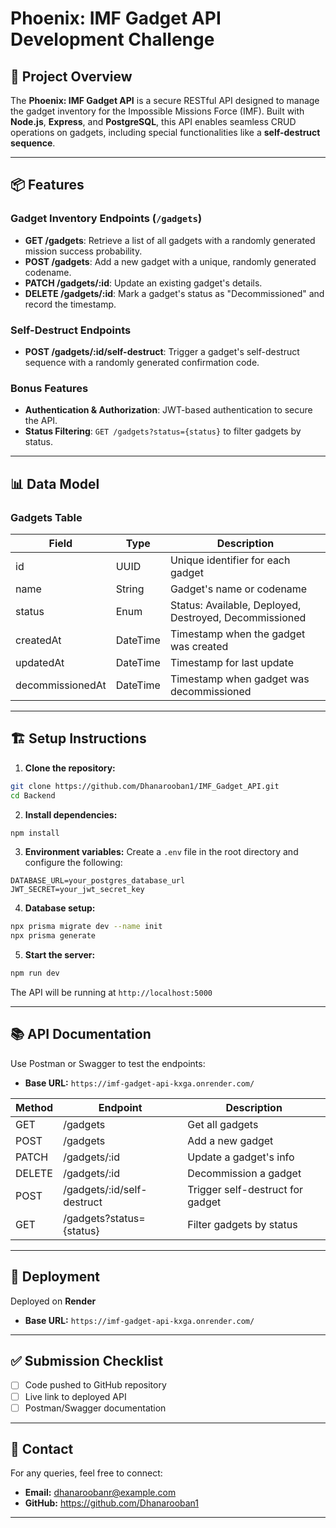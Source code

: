# Phoenix: IMF Gadget API Development Challenge

## 🚀 Project Overview
The **Phoenix: IMF Gadget API** is a secure RESTful API designed to manage the gadget inventory for the Impossible Missions Force (IMF). Built with **Node.js**, **Express**, and **PostgreSQL**, this API enables seamless CRUD operations on gadgets, including special functionalities like a **self-destruct sequence**.

---

## 📦 Features

### Gadget Inventory Endpoints (`/gadgets`)
- **GET /gadgets**: Retrieve a list of all gadgets with a randomly generated mission success probability.
- **POST /gadgets**: Add a new gadget with a unique, randomly generated codename.
- **PATCH /gadgets/:id**: Update an existing gadget's details.
- **DELETE /gadgets/:id**: Mark a gadget's status as "Decommissioned" and record the timestamp.

### Self-Destruct Endpoints
- **POST /gadgets/:id/self-destruct**: Trigger a gadget's self-destruct sequence with a randomly generated confirmation code.

### Bonus Features
- **Authentication & Authorization**: JWT-based authentication to secure the API.
- **Status Filtering**: `GET /gadgets?status={status}` to filter gadgets by status.

---

## 📊 Data Model

### Gadgets Table
| Field   | Type    | Description                                |
|---------|---------|--------------------------------------------|
| id      | UUID    | Unique identifier for each gadget          |
| name    | String  | Gadget's name or codename                  |
| status  | Enum    | Status: Available, Deployed, Destroyed, Decommissioned |
| createdAt | DateTime | Timestamp when the gadget was created      |
| updatedAt | DateTime | Timestamp for last update                  |
| decommissionedAt | DateTime | Timestamp when gadget was decommissioned |

---

## 🏗️ Setup Instructions

1. **Clone the repository:**
```bash
git clone https://github.com/Dhanarooban1/IMF_Gadget_API.git
cd Backend
```

2. **Install dependencies:**
```bash
npm install
```

3. **Environment variables:**
Create a `.env` file in the root directory and configure the following:
```plaintext
DATABASE_URL=your_postgres_database_url
JWT_SECRET=your_jwt_secret_key
```

4. **Database setup:**
```bash
npx prisma migrate dev --name init
npx prisma generate
```

5. **Start the server:**
```bash
npm run dev
```

The API will be running at `http://localhost:5000`

---

## 📚 API Documentation

Use Postman or Swagger to test the endpoints:
- **Base URL:** `https://imf-gadget-api-kxga.onrender.com/`

| Method | Endpoint                            | Description                      |
|-------|-------------------------------------|----------------------------------|
| GET   | /gadgets                           | Get all gadgets                  |
| POST  | /gadgets                           | Add a new gadget                 |
| PATCH | /gadgets/:id                       | Update a gadget's info           |
| DELETE| /gadgets/:id                       | Decommission a gadget            |
| POST  | /gadgets/:id/self-destruct         | Trigger self-destruct for gadget |
| GET   | /gadgets?status={status}           | Filter gadgets by status         |

---

## 🚀 Deployment

Deployed on **Render** 

- **Base URL:** `https://imf-gadget-api-kxga.onrender.com/`

---

## ✅ Submission Checklist

- [ ] Code pushed to GitHub repository
- [ ] Live link to deployed API
- [ ] Postman/Swagger documentation

---

## 📧 Contact

For any queries, feel free to connect:
- **Email:** dhanaroobanr@example.com
- **GitHub:** https://github.com/Dhanarooban1

---



